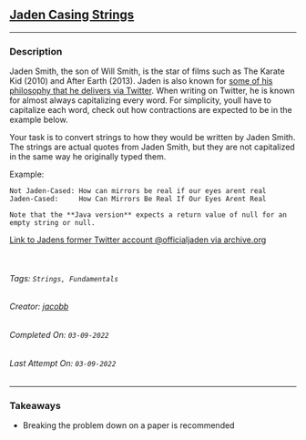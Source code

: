 ## [Jaden Casing Strings](https://www.codewars.com/kata/5390bac347d09b7da40006f6)
---
### Description

Jaden Smith, the son of Will Smith, is the star of films such as The Karate Kid (2010) and After Earth (2013). Jaden is also known for [some of his philosophy that he delivers via Twitter](https://twitter.com/jaden). When writing on Twitter, he is known for almost always capitalizing every word. For simplicity, youll have to capitalize each word, check out how contractions are expected to be in the example below.

Your task is to convert strings to how they would be written by Jaden Smith. The strings are actual quotes from Jaden Smith, but they are not capitalized in the same way he originally typed them.

Example:

    Not Jaden-Cased: How can mirrors be real if our eyes arent real
    Jaden-Cased:     How Can Mirrors Be Real If Our Eyes Arent Real

```if:java    
Note that the **Java version** expects a return value of null for an empty string or null.
```

[Link to Jadens former Twitter account @officialjaden via archive.org](https://web.archive.org/web/20190624190255/https://twitter.com/officialjaden)

<br>

###### Tags: `Strings, Fundamentals`

###### Creator: [jacobb](https://www.codewars.com/users/jacobb)

###### Completed On: `03-09-2022`

###### Last Attempt On: `03-09-2022`

---

### Takeaways
- Breaking the problem down on a paper is recommended
